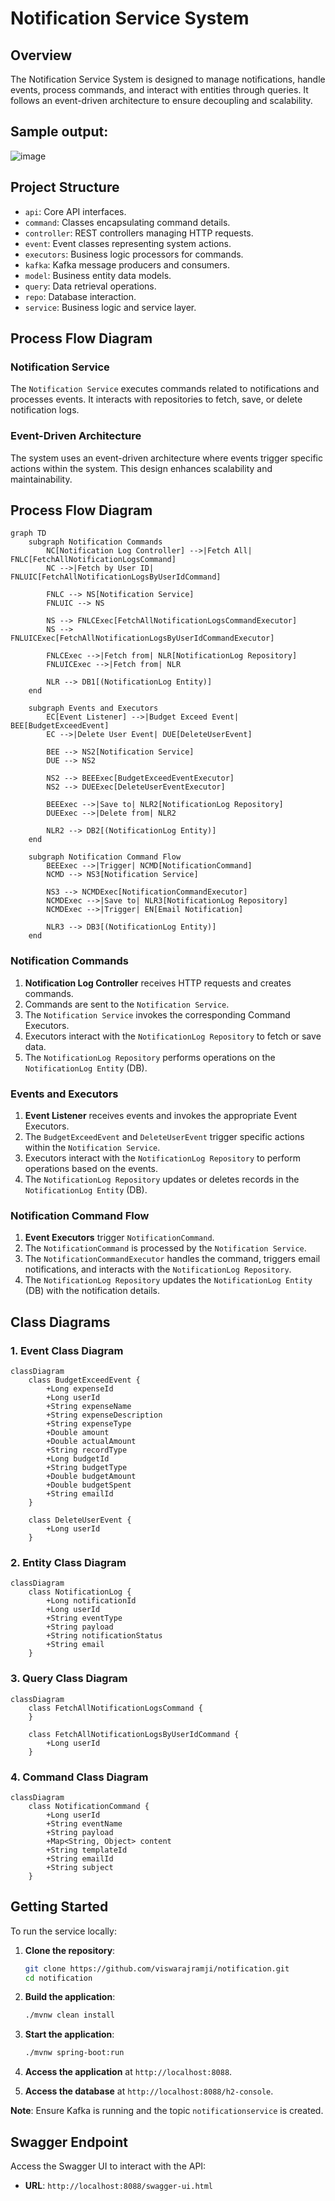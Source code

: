 
# Notification Service System

## Overview

The Notification Service System is designed to manage notifications, handle events, process commands, and interact with entities through queries. It follows an event-driven architecture to ensure decoupling and scalability.

## Sample output:

![image](https://github.com/user-attachments/assets/f29a1a07-3521-4b96-820f-abd3468fe75b)

## Project Structure

- `api`: Core API interfaces.
- `command`: Classes encapsulating command details.
- `controller`: REST controllers managing HTTP requests.
- `event`: Event classes representing system actions.
- `executors`: Business logic processors for commands.
- `kafka`: Kafka message producers and consumers.
- `model`: Business entity data models.
- `query`: Data retrieval operations.
- `repo`: Database interaction.
- `service`: Business logic and service layer.

## Process Flow Diagram

### Notification Service

The `Notification Service` executes commands related to notifications and processes events. It interacts with repositories to fetch, save, or delete notification logs.

### Event-Driven Architecture

The system uses an event-driven architecture where events trigger specific actions within the system. This design enhances scalability and maintainability.

## Process Flow Diagram

```mermaid
graph TD
    subgraph Notification Commands
        NC[Notification Log Controller] -->|Fetch All| FNLC[FetchAllNotificationLogsCommand]
        NC -->|Fetch by User ID| FNLUIC[FetchAllNotificationLogsByUserIdCommand]
        
        FNLC --> NS[Notification Service]
        FNLUIC --> NS

        NS --> FNLCExec[FetchAllNotificationLogsCommandExecutor]
        NS --> FNLUICExec[FetchAllNotificationLogsByUserIdCommandExecutor]

        FNLCExec -->|Fetch from| NLR[NotificationLog Repository]
        FNLUICExec -->|Fetch from| NLR

        NLR --> DB1[(NotificationLog Entity)]
    end

    subgraph Events and Executors
        EC[Event Listener] -->|Budget Exceed Event| BEE[BudgetExceedEvent]
        EC -->|Delete User Event| DUE[DeleteUserEvent]

        BEE --> NS2[Notification Service]
        DUE --> NS2

        NS2 --> BEEExec[BudgetExceedEventExecutor]
        NS2 --> DUEExec[DeleteUserEventExecutor]

        BEEExec -->|Save to| NLR2[NotificationLog Repository]
        DUEExec -->|Delete from| NLR2

        NLR2 --> DB2[(NotificationLog Entity)]
    end

    subgraph Notification Command Flow
        BEEExec -->|Trigger| NCMD[NotificationCommand]
        NCMD --> NS3[Notification Service]

        NS3 --> NCMDExec[NotificationCommandExecutor]
        NCMDExec -->|Save to| NLR3[NotificationLog Repository]
        NCMDExec -->|Trigger| EN[Email Notification]

        NLR3 --> DB3[(NotificationLog Entity)]
    end
```
### Notification Commands

1. **Notification Log Controller** receives HTTP requests and creates commands.
2. Commands are sent to the `Notification Service`.
3. The `Notification Service` invokes the corresponding Command Executors.
4. Executors interact with the `NotificationLog Repository` to fetch or save data.
5. The `NotificationLog Repository` performs operations on the `NotificationLog Entity` (DB).

### Events and Executors

1. **Event Listener** receives events and invokes the appropriate Event Executors.
2. The `BudgetExceedEvent` and `DeleteUserEvent` trigger specific actions within the `Notification Service`.
3. Executors interact with the `NotificationLog Repository` to perform operations based on the events.
4. The `NotificationLog Repository` updates or deletes records in the `NotificationLog Entity` (DB).

### Notification Command Flow

1. **Event Executors** trigger `NotificationCommand`.
2. The `NotificationCommand` is processed by the `Notification Service`.
3. The `NotificationCommandExecutor` handles the command, triggers email notifications, and interacts with the `NotificationLog Repository`.
4. The `NotificationLog Repository` updates the `NotificationLog Entity` (DB) with the notification details.

## Class Diagrams

### 1. Event Class Diagram

```mermaid
classDiagram
    class BudgetExceedEvent {
        +Long expenseId
        +Long userId
        +String expenseName
        +String expenseDescription
        +String expenseType
        +Double amount
        +Double actualAmount
        +String recordType
        +Long budgetId
        +String budgetType
        +Double budgetAmount
        +Double budgetSpent
        +String emailId
    }

    class DeleteUserEvent {
        +Long userId
    }
```

### 2. Entity Class Diagram

```mermaid
classDiagram
    class NotificationLog {
        +Long notificationId
        +Long userId
        +String eventType
        +String payload
        +String notificationStatus
        +String email
    }
```

### 3. Query Class Diagram

```mermaid
classDiagram
    class FetchAllNotificationLogsCommand {
    }

    class FetchAllNotificationLogsByUserIdCommand {
        +Long userId
    }
```

### 4. Command Class Diagram

```mermaid
classDiagram
    class NotificationCommand {
        +Long userId
        +String eventName
        +String payload
        +Map<String, Object> content
        +String templateId
        +String emailId
        +String subject
    }
```


## Getting Started

To run the service locally:

1. **Clone the repository**:
   ```bash
   git clone https://github.com/viswarajramji/notification.git
   cd notification
   ```

2. **Build the application**:
   ```bash
   ./mvnw clean install
   ```

3. **Start the application**:
   ```bash
   ./mvnw spring-boot:run
   ```

4. **Access the application** at `http://localhost:8088`.

5. **Access the database** at `http://localhost:8088/h2-console`.

**Note**: Ensure Kafka is running and the topic `notificationservice` is created.

## Swagger Endpoint

Access the Swagger UI to interact with the API:

- **URL**: `http://localhost:8088/swagger-ui.html`
